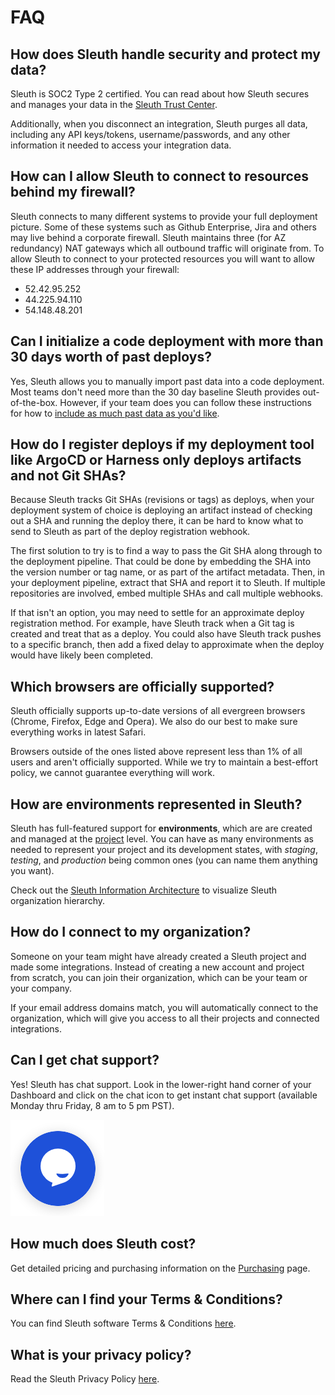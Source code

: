 # FAQ

## How does Sleuth handle security and protect my data?

Sleuth is SOC2 Type 2 certified. You can read about how Sleuth secures and manages your data in the [Sleuth Trust Center](https://www.sleuth.io/trust).

Additionally, when you disconnect an integration, Sleuth purges all data, including any API keys/tokens, username/passwords, and any other information it needed to access your integration data.

## How can I allow Sleuth to connect to resources behind my firewall?

Sleuth connects to many different systems to provide your full deployment picture. Some of these systems such as Github Enterprise, Jira and others may live behind a corporate firewall. Sleuth maintains three (for AZ redundancy) NAT gateways which all outbound traffic will originate from. To allow Sleuth to connect to your protected resources you will want to allow these IP addresses through your firewall:

* 52.42.95.252
* 44.225.94.110
* 54.148.48.201

## Can I initialize a code deployment with more than 30 days worth of past deploys?

Yes, Sleuth allows you to manually import past data into a code deployment. Most teams don't need more than the 30 day baseline Sleuth provides out-of-the-box. However, if your team does you can follow these instructions for how to [include as much past data as you'd like](../modeling-your-deployments/code-deployments/creating-a-deployment.md#manually-initializing-a-deployment-with-as-much-past-data-as-you-want).

## How do I register deploys if my deployment tool like ArgoCD or Harness only deploys artifacts and not Git SHAs?

Because Sleuth tracks Git SHAs (revisions or tags) as deploys, when your deployment system of choice is deploying an artifact instead of checking out a SHA and running the deploy there, it can be hard to know what to send to Sleuth as part of the deploy registration webhook.

The first solution to try is to find a way to pass the Git SHA along through to the deployment pipeline. That could be done by embedding the SHA into the version number or tag name, or as part of the artifact metadata. Then, in your deployment pipeline, extract that SHA and report it to Sleuth. If multiple repositories are involved, embed multiple SHAs and call multiple webhooks.

If that isn't an option, you may need to settle for an approximate deploy registration method. For example, have Sleuth track when a Git tag is created and treat that as a deploy. You could also have Sleuth track pushes to a specific branch, then add a fixed delay to approximate when the deploy would have likely been completed.

## Which browsers are officially supported?

Sleuth officially supports up-to-date versions of all evergreen browsers (Chrome, Firefox, Edge and Opera). We also do our best to make sure everything works in latest Safari.

Browsers outside of the ones listed above represent less than 1% of all users and aren't officially supported. While we try to maintain a best-effort policy, we cannot guarantee everything will work.

## How are environments represented in Sleuth?

Sleuth has full-featured support for **environments**, which are are created and managed at the [project](../modeling-your-deployments/projects/) level. You can have as many environments as needed to represent your project and its development states, with _staging_, _testing_, and _production_ being common ones (you can name them anything you want).

Check out the [Sleuth Information Architecture](../modeling-your-deployments/) to visualize Sleuth organization hierarchy.

## How do I connect to my organization?

Someone on your team might have already created a Sleuth project and made some integrations. Instead of creating a new account and project from scratch, you can join their organization, which can be your team or your company.

If your email address domains match, you will automatically connect to the organization, which will give you access to all their projects and connected integrations.

## Can I get chat support?

Yes! Sleuth has chat support. Look in the lower-right hand corner of your Dashboard and click on the chat icon to get instant chat support (available Monday thru Friday, 8 am to 5 pm PST).

![Chat widget on the Dashboard](../.gitbook/assets/tawk-to-icon.png)

## How much does Sleuth cost?

Get detailed pricing and purchasing information on the [Purchasing](purchasing.md) page.

## Where can I find your Terms & Conditions?

You can find Sleuth software Terms & Conditions [here](https://www.sleuth.io/terms).

## What is your privacy policy?

Read the Sleuth Privacy Policy [here](https://www.sleuth.io/privacy).
